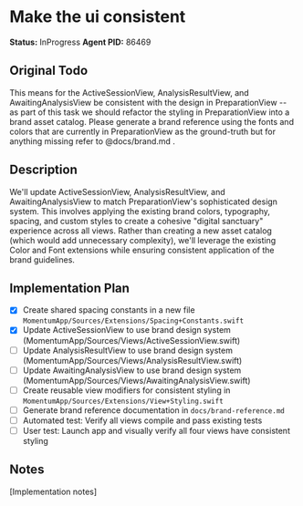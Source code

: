 # Make the ui consistent
**Status:** InProgress
**Agent PID:** 86469

## Original Todo
This means for the ActiveSessionView, AnalysisResultView, and AwaitingAnalysisView be consistent with the design in PreparationView -- as part of this task we should refactor the styling in PreparationView into a brand asset catalog. Please generate a brand reference using the fonts and colors that are currently in PreparationView as the ground-truth but for anything missing refer to @docs/brand.md .

## Description
We'll update ActiveSessionView, AnalysisResultView, and AwaitingAnalysisView to match PreparationView's sophisticated design system. This involves applying the existing brand colors, typography, spacing, and custom styles to create a cohesive "digital sanctuary" experience across all views. Rather than creating a new asset catalog (which would add unnecessary complexity), we'll leverage the existing Color and Font extensions while ensuring consistent application of the brand guidelines.

## Implementation Plan
- [x] Create shared spacing constants in a new file `MomentumApp/Sources/Extensions/Spacing+Constants.swift`
- [x] Update ActiveSessionView to use brand design system (MomentumApp/Sources/Views/ActiveSessionView.swift)
- [ ] Update AnalysisResultView to use brand design system (MomentumApp/Sources/Views/AnalysisResultView.swift)
- [ ] Update AwaitingAnalysisView to use brand design system (MomentumApp/Sources/Views/AwaitingAnalysisView.swift)
- [ ] Create reusable view modifiers for consistent styling in `MomentumApp/Sources/Extensions/View+Styling.swift`
- [ ] Generate brand reference documentation in `docs/brand-reference.md`
- [ ] Automated test: Verify all views compile and pass existing tests
- [ ] User test: Launch app and visually verify all four views have consistent styling

## Notes
[Implementation notes]